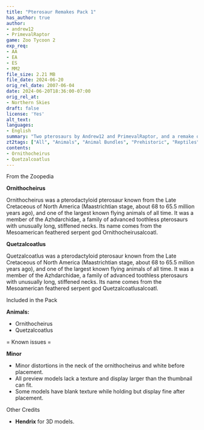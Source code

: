 ```yaml
---
title: "Pterosaur Remakes Pack 1"
has_author: true
author: 
- andrew12
- PrimevalRaptor
game: Zoo Tycoon 2
exp_req:
- AA
- EA
- ES
- MM2
file_size: 2.21 MB
file_date: 2024-06-20
orig_rel_date: 2007-06-04
date: 2024-06-20T18:36:00-07:00
orig_rel_at: 
- Northern Skies
draft: false
license: 'Yes'
alt_text: 
languages:
- English
summary: "Two pterosaurs by Andrew12 and PrimevalRaptor, and a remake of the Quetzalcoatlus by Hendrix."
zt2tags: ["All", "Animals", "Animal Bundles", "Prehistoric", "Reptiles"]
contents:
- Ornithocheirus
- Quetzalcoatlus
---
```


 From the Zoopedia 

**Ornithocheirus**

Ornithocheirus was a pterodactyloid pterosaur known from the Late Cretaceous of North America (Maastrichtian stage, about 68 to 65.5 million years ago), and one of the largest known flying animals of all time. It was a member of the Azhdarchidae, a family of advanced toothless pterosaurs with unusually long, stiffened necks. Its name comes from the Mesoamerican feathered serpent god Ornithocheirusalcoatl.

**Quetzalcoatlus**

Quetzalcoatlus was a pterodactyloid pterosaur known from the Late Cretaceous of North America (Maastrichtian stage, about 68 to 65.5 million years ago), and one of the largest known flying animals of all time. It was a member of the Azhdarchidae, a family of advanced toothless pterosaurs with unusually long, stiffened necks. Its name comes from the Mesoamerican feathered serpent god Quetzalcoatlusalcoatl.

 Included in the Pack 

**Animals:**
- Ornithocheirus
- Quetzalcoatlus

= Known issues =

**Minor**

- Minor distortions in the neck of the ornithocheirus and white before placement.
- All preview models lack a texture and display larger than the thumbnail can fit.
- Some models have blank texture while holding but display fine after placement.

 Other Credits 

- **Hendrix** for 3D models.